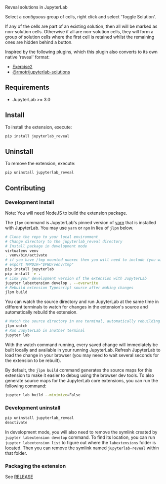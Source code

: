 Reveal solutions in JupyterLab

Select a *contiguous* group of cells, right click and select 'Toggle Solution'.

If any of the cells are part of an existing solution, then all will be marked as non-solution cells. Otherwise if all are non-solution cells, they will form a group of solution cells where the first cell is retained whilst the remaining ones are hidden behind a button.

Inspired by the following plugins, which this plugin also converts to its own native 'reveal' format:

 * [Exercise2](https://jupyter-contrib-nbextensions.readthedocs.io/en/latest/nbextensions/exercise2/readme.html)
 * [@rmotr/jupyterlab-solutions](https://www.npmjs.com/package/@rmotr/jupyterlab-solutions)

## Requirements

- JupyterLab >= 3.0

## Install

To install the extension, execute:

```bash
pip install jupyterlab_reveal
```

## Uninstall

To remove the extension, execute:

```bash
pip uninstall jupyterlab_reveal
```

## Contributing

### Development install

Note: You will need NodeJS to build the extension package.

The `jlpm` command is JupyterLab's pinned version of
[yarn](https://yarnpkg.com/) that is installed with JupyterLab. You may use
`yarn` or `npm` in lieu of `jlpm` below.

```bash
# Clone the repo to your local environment
# Change directory to the jupyterlab_reveal directory
# Install package in development mode
virtualenv venv
. venv/bin/activate
# if you have /tmp mounted noexec then you will need to include (you will see an error about not being able to load an .so)
# export TMPDIR="$PWD/venv/tmp"
pip install jupyterlab
pip install -e .
# Link your development version of the extension with JupyterLab
jupyter labextension develop . --overwrite
# Rebuild extension Typescript source after making changes
jlpm build
```

You can watch the source directory and run JupyterLab at the same time in different terminals to watch for changes in the extension's source and automatically rebuild the extension.

```bash
# Watch the source directory in one terminal, automatically rebuilding when needed
jlpm watch
# Run JupyterLab in another terminal
jupyter lab
```

With the watch command running, every saved change will immediately be built locally and available in your running JupyterLab. Refresh JupyterLab to load the change in your browser (you may need to wait several seconds for the extension to be rebuilt).

By default, the `jlpm build` command generates the source maps for this extension to make it easier to debug using the browser dev tools. To also generate source maps for the JupyterLab core extensions, you can run the following command:

```bash
jupyter lab build --minimize=False
```

### Development uninstall

```bash
pip uninstall jupyterlab_reveal
deactivate
```

In development mode, you will also need to remove the symlink created by `jupyter labextension develop`
command. To find its location, you can run `jupyter labextension list` to figure out where the `labextensions`
folder is located. Then you can remove the symlink named `jupyterlab-reveal` within that folder.

### Packaging the extension

See [RELEASE](RELEASE.md)
